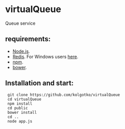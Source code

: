 # virtualQueue
Queue service

## requirements:
 - [Node.js](https://nodejs.org/en/).
 - [Redis](http://redis.io). For Windows users [here](https://github.com/MSOpenTech/redis/releases).
 - [npm](https://www.npmjs.com/).
 - [bower](http://bower.io/).
 

## Installation and start:
```
 git clone https://github.com/kolgotko/virtualQueue
 cd virtualQueue
 npm install
 cd public
 bower install
 cd ..
 node app.js
```

